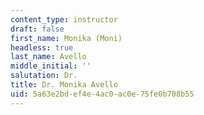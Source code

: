 ```yaml
---
content_type: instructor
draft: false
first_name: Monika (Moni)
headless: true
last_name: Avello
middle_initial: ''
salutation: Dr.
title: Dr. Monika Avello
uid: 5a63e2bd-ef4e-4ac0-ac0e-75fe0b708b55
---
```

